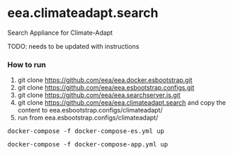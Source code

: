 # eea.climateadapt.search
Search Appliance for Climate-Adapt

TODO: needs to be updated with instructions

### How to run

1) git clone https://github.com/eea/eea.docker.esbootstrap.git
2) git clone https://github.com/eea/eea.esbootstrap.configs.git
3) git clone https://github.com/eea/eea.searchserver.js.git
4) git clone https://github.com/eea/eea.climateadapt.search and copy the content to eea.esbootstrap.configs/climateadapt/
5) run from eea.esbootstrap.configs/climateadapt/
<pre>docker-compose -f docker-compose-es.yml up</pre>
<pre>docker-compose -f docker-compose-app.yml up</pre>
